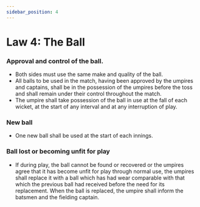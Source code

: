 ```yaml
---
sidebar_position: 4
---
```

# Law 4: The Ball


### Approval and control of the ball.
- Both sides must use the same make and quality of the ball.
- All balls to be used in the match, having been approved by the umpires and captains, shall be in the possession of the umpires before the toss and shall remain under their control throughout the match.
- The umpire shall take possession of the ball in use at the fall of each wicket, at the start of any interval and at any interruption of play.

### New ball
- One new ball shall be used at the start of each innings.

### Ball lost or becoming unfit for play
- If during play, the ball cannot be found or recovered or the umpires agree that it has become unfit for play through normal use, the umpires shall replace it with a ball which has had wear comparable with that which the previous ball had received before the need for its replacement. When the ball is replaced, the umpire shall inform the batsmen and the fielding captain.


